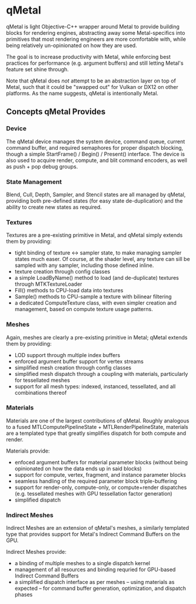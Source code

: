# qMetal
qMetal is light Objective-C++ wrapper around Metal to provide building blocks for rendering engines, abstracting away some Metal-specifics into primitives that most rendering engineers are more comfortable with, while being relatively un-opinionated on how they are used.

The goal is to increase productivity with Metal, while enforcing best practices for performance (e.g. argument buffers) and still letting Metal's feature set shine through.

Note that qMetal does *not* attempt to be an abstraction layer on top of Metal, such that it could be "swapped out" for Vulkan or DX12 on other platforms. As the name suggests, qMetal is intentionally Metal.

## Concepts qMetal Provides

### Device

The qMetal device manages the system device, command queue, current command buffer, and required semaphores for proper dispatch blocking, though a simple StartFrame() / Begin() / Present() interface. The device is also used to acquire render, compute, and blit command encoders, as well as push + pop debug groups. 

### State Management

Blend, Cull, Depth, Sampler, and Stencil states are all managed by qMetal, providing both pre-defined states (for easy state de-duplication) and the ability to create new states as required.

### Textures

Textures are a pre-existing primitive in Metal, and qMetal simply extends them by providing:
- tight binding of texture <-> sampler state, to make managing sampler states much easer. Of course, at the shader level, any texture can sill be sampled with any sampler, including those defined inline.
- texture creation through config classes
- a simple LoadByName() method to load (and de-duplicate) textures through MTKTextureLoader
- Fill() methods to CPU-load data into textures
- Sample() methods to CPU-sample a texture with bilinear filtering
- a dedicated ComputeTexture class, with even simpler creation and management, based on compute texture usage patterns.

### Meshes

Again, meshes are clearly a pre-existing primitive in Metal; qMetal extends them by providing:
- LOD support through multiple index buffers
- enforced argument buffer support for vertex streams
- simplified mesh creation through config classes
- simplified mesh dispatch through a coupling with materials, particularly for tessellated meshes
- support for all mesh types: indexed, instanced, tessellated, and all combinations thereof

### Materials

Materials are one of the largest contributions of qMetal. Roughly analogous to a fused MTLComputePipelineState + MTLRenderPipelineState, materials are a templated type that greatly simplifies dispatch for both compute and render. 

Materials provide:
- enfoced argument buffers for material parameter blocks (without being opinionated on how the data ends up in said blocks)
- support for compute, vertex, fragment, and instance parameter blocks
- seamless handling of the required parameter block triple-buffering
- support for render-only, compute-only, or compute+render dispatches (e.g. tessellated meshes with GPU tessellation factor generation)
- simplified dispatch

### Indirect Meshes

Indirect Meshes are an extension of qMetal's meshes, a similarly templated type that provides support for Metal's Indirect Command Buffers on the GPU.

Indirect Meshes provide:
- a binding of multiple meshes to a single dispatch kernel
- management of all resources and binding requried for GPU-based Indirect Command Buffers
- a simplified dispatch interface as per meshes – using materials as expected – for  command buffer generation, optimization, and dispatch phases
